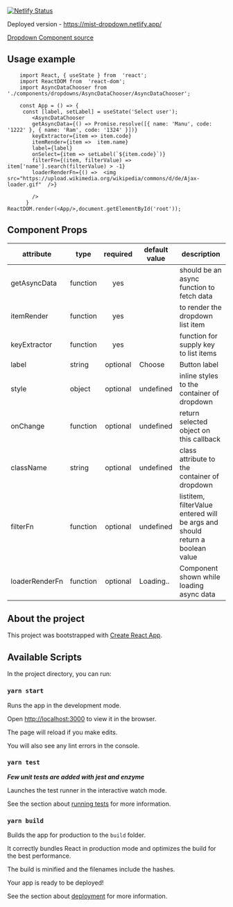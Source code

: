 



[![Netlify Status](https://api.netlify.com/api/v1/badges/a510137b-f762-41c7-af99-9f116dfd28d2/deploy-status)](https://app.netlify.com/sites/mist-dropdown/deploys)

  

Deployed version - https://mist-dropdown.netlify.app/

  
  
  
  

[Dropdown Component source ](src/components/dropdowns/AsyncDataChooser/AsyncDataChooser.js)

  
## Usage example 

        import React, { useState } from  'react';
        import ReactDOM from  'react-dom';
        import AsyncDataChooser from './components/dropdowns/AsyncDataChooser/AsyncDataChooser';
        
        const App = () => {
         const [label, setLabel] = useState('Select user');
            <AsyncDataChooser
            getAsyncData={() => Promise.resolve([{ name: 'Manu', code: '1222' }, { name: 'Ram', code: '1324' }])}
            keyExtractor={item => item.code}
            itemRender={item =>  item.name}
            label={label}
            onSelect={item => setLabel(`${item.code}`)}
            filterFn={(item, filterValue) => item['name'].search(filterValue) > -1}
            loaderRenderFn={() =>  <img src="https://upload.wikimedia.org/wikipedia/commons/d/de/Ajax-loader.gif"  />}
            
            />
          }
    ReactDOM.render(<App/>,document.getElementById('root'));

## Component Props

| attribute      | type     | required | default value | description                                                                   |
|----------------|----------|:--------:|---------------|-------------------------------------------------------------------------------|
| getAsyncData   | function |    yes   |               | should be an async function to fetch data                                     |
| itemRender     | function |    yes   |               | to render the dropdown list item                                              |
| keyExtractor   | function |    yes   |               | function for supply key to list items                                         |
| label          | string   | optional | Choose        | Button label                                                                  |
| style          | object   | optional | undefined     | inline styles to the container of dropdown                                    |
| onChange       | function | optional | undefined     | return selected object on this callback                                       |
| className      | string   | optional | undefined     | class attribute to the container of dropdown                                  |
| filterFn       | function | optional | undefined     |  listitem, filterValue entered will be args and should return a boolean value |
| loaderRenderFn | function | optional | Loading..     | Component shown while loading async data                                      |
  
  ## About the project

This project was bootstrapped with [Create React App](https://github.com/facebook/create-react-app).

  

## Available Scripts

  

In the project directory, you can run:

  

### `yarn start`

  

Runs the app in the development mode.<br  />

Open [http://localhost:3000](http://localhost:3000) to view it in the browser.

  

The page will reload if you make edits.<br  />

You will also see any lint errors in the console.

  

### `yarn test`

***Few unit tests are added with jest and enzyme***



Launches the test runner in the interactive watch mode.<br  />

See the section about [running tests](https://facebook.github.io/create-react-app/docs/running-tests) for more information.

  

### `yarn build`

  

Builds the app for production to the `build` folder.<br  />

It correctly bundles React in production mode and optimizes the build for the best performance.

  

The build is minified and the filenames include the hashes.<br  />

Your app is ready to be deployed!

  

See the section about [deployment](https://facebook.github.io/create-react-app/docs/deployment) for more information.
